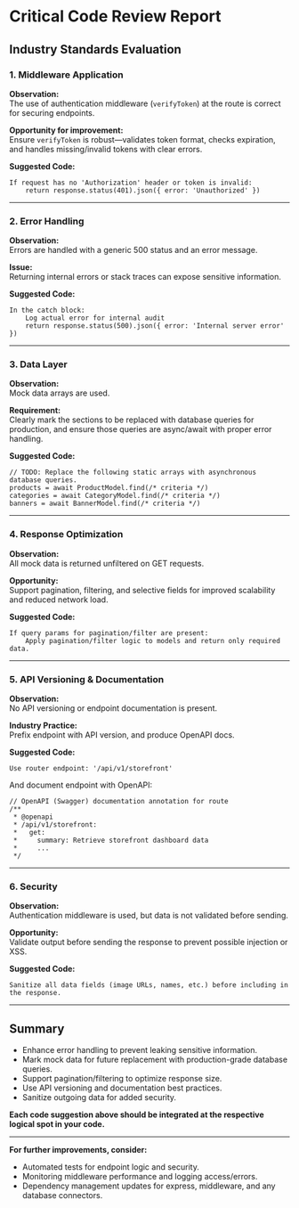 # Critical Code Review Report

## Industry Standards Evaluation

### 1. Middleware Application

**Observation:**  
The use of authentication middleware (`verifyToken`) at the route is correct for securing endpoints.

**Opportunity for improvement:**  
Ensure `verifyToken` is robust—validates token format, checks expiration, and handles missing/invalid tokens with clear errors.

**Suggested Code:**  
```pseudo
If request has no 'Authorization' header or token is invalid:
    return response.status(401).json({ error: 'Unauthorized' })
```

---

### 2. Error Handling

**Observation:**  
Errors are handled with a generic 500 status and an error message.

**Issue:**  
Returning internal errors or stack traces can expose sensitive information.

**Suggested Code:**  
```pseudo
In the catch block:
    Log actual error for internal audit
    return response.status(500).json({ error: 'Internal server error' })
```

---

### 3. Data Layer

**Observation:**  
Mock data arrays are used.

**Requirement:**  
Clearly mark the sections to be replaced with database queries for production, and ensure those queries are async/await with proper error handling.

**Suggested Code:**  
```pseudo
// TODO: Replace the following static arrays with asynchronous database queries.
products = await ProductModel.find(/* criteria */)
categories = await CategoryModel.find(/* criteria */)
banners = await BannerModel.find(/* criteria */)
```

---

### 4. Response Optimization

**Observation:**   
All mock data is returned unfiltered on GET requests.

**Opportunity:**   
Support pagination, filtering, and selective fields for improved scalability and reduced network load.

**Suggested Code:**  
```pseudo
If query params for pagination/filter are present:
    Apply pagination/filter logic to models and return only required data.
```

---

### 5. API Versioning & Documentation

**Observation:**  
No API versioning or endpoint documentation is present.

**Industry Practice:**  
Prefix endpoint with API version, and produce OpenAPI docs.

**Suggested Code:**  
```pseudo
Use router endpoint: '/api/v1/storefront'
```
And document endpoint with OpenAPI:

```pseudo
// OpenAPI (Swagger) documentation annotation for route
/**
 * @openapi
 * /api/v1/storefront:
 *   get:
 *     summary: Retrieve storefront dashboard data
 *     ...
 */
```

---

### 6. Security

**Observation:**  
Authentication middleware is used, but data is not validated before sending.

**Opportunity:**  
Validate output before sending the response to prevent possible injection or XSS.

**Suggested Code:**  
```pseudo
Sanitize all data fields (image URLs, names, etc.) before including in the response.
```

---

## Summary

- Enhance error handling to prevent leaking sensitive information.
- Mark mock data for future replacement with production-grade database queries.
- Support pagination/filtering to optimize response size.
- Use API versioning and documentation best practices.
- Sanitize outgoing data for added security.

**Each code suggestion above should be integrated at the respective logical spot in your code.**

---

**For further improvements, consider:**
- Automated tests for endpoint logic and security.
- Monitoring middleware performance and logging access/errors.
- Dependency management updates for express, middleware, and any database connectors.